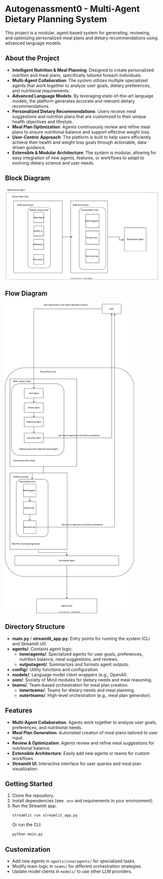 # Autogenassment0 - Multi-Agent Dietary Planning System

This project is a modular, agent-based system for generating, reviewing, and optimizing personalized meal plans and dietary recommendations using advanced language models.


## About the Project

- **Intelligent Nutrition & Meal Planning**: Designed to create personalized nutrition and meal plans, specifically tailored foreach  individuals.
- **Multi-Agent Collaboration**: The system utilizes multiple specialized agents that work together to analyze user goals, dietary preferences, and nutritional requirements.
- **Advanced Language Models**: By leveraging state-of-the-art language models, the platform generates accurate and relevant dietary recommendations.
- **Personalized Dietary Recommendations**: Users receive meal suggestions and nutrition plans that are customized to their unique health objectives and lifestyle.
- **Meal Plan Optimization**: Agents continuously review and refine meal plans to ensure nutritional balance and support effective weight loss.
- **User-Centric Approach**: The platform is built to help users efficiently achieve their health and weight loss goals through actionable, data-driven guidance.
- **Extensible & Modular Architecture**: The system is modular, allowing for easy integration of new agents, features, or workflows to adapt to evolving dietary science and user needs.


## Block Diagram

![Image](./assets/pic1.svg)

## Flow Diagram

![Image](./assets/pic2.svg)

## Directory Structure

- **main.py** / **streamlit_app.py**: Entry points for running the system (CLI and Streamlit UI).
- **agents/**: Contains agent logic.
  - **inneragents/**: Specialized agents for user goals, preferences, nutrition balance, meal suggestions, and reviews.
  - **outputagent/**: Summarizes and formats agent outputs.
- **config/**: Utility functions and configuration.
- **models/**: Language model client wrappers (e.g., OpenAI).
- **som/**: Society of Mind modules for dietary needs and meal reasoning.
- **teams/**: Team-based orchestration for meal plan creation.
  - **innerteams/**: Teams for dietary needs and meal planning.
  - **outerteams/**: High-level orchestration (e.g., meal plan generator).

## Features

- **Multi-Agent Collaboration**: Agents work together to analyze user goals, preferences, and nutritional needs.
- **Meal Plan Generation**: Automated creation of meal plans tailored to user input.
- **Review & Optimization**: Agents review and refine meal suggestions for nutritional balance.
- **Extensible Architecture**: Easily add new agents or teams for custom workflows.
- **Streamlit UI**: Interactive interface for user queries and meal plan visualization.

## Getting Started

1. Clone the repository.
2. Install dependencies (see `.env` and requirements in your environment).
3. Run the Streamlit app:
   ```sh
   streamlit run streamlit_app.py
   ```
   Or run the CLI:
   ```sh
   python main.py
   ```

## Customization

- Add new agents in `agents/inneragents/` for specialized tasks.
- Modify team logic in `teams/` for different orchestration strategies.
- Update model clients in `models/` to use other LLM providers.

